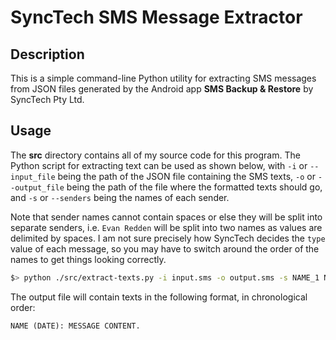 # SyncTech SMS Message Extractor

## Description

This is a simple command-line Python utility for extracting SMS messages from JSON files generated by the Android app **SMS Backup & Restore** by SyncTech Pty Ltd. 

## Usage

The **src** directory contains all of my source code for this program. The Python script for extracting text can be used as shown below, with `-i` or `--input_file` being the path of the JSON file containing the SMS texts, `-o` or `--output_file` being the path of the file where the formatted texts should go, and `-s` or `--senders` being the names of each sender. 

Note that sender names cannot contain spaces or else they will be split into separate senders, i.e. `Evan Redden` will be split into two names as values are delimited by spaces. I am not sure precisely how SyncTech decides the `type` value of each message, so you may have to switch around the order of the names to get things looking correctly.

```bash
$> python ./src/extract-texts.py -i input.sms -o output.sms -s NAME_1 NAME_2
```

The output file will contain texts in the following format, in chronological order:

```
NAME (DATE): MESSAGE CONTENT.
```